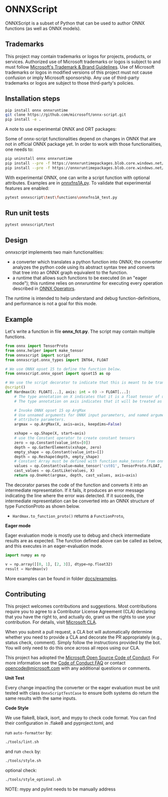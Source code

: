 # ONNXScript

ONNXScript is a subset of Python that can be used to author ONNX functions (as well as ONNX models).

## Trademarks

This project may contain trademarks or logos for projects, products, or services. Authorized use of Microsoft 
trademarks or logos is subject to and must follow 
[Microsoft's Trademark & Brand Guidelines](https://www.microsoft.com/en-us/legal/intellectualproperty/trademarks/usage/general).
Use of Microsoft trademarks or logos in modified versions of this project must not cause confusion or imply Microsoft sponsorship.
Any use of third-party trademarks or logos are subject to those third-party's policies.

## Installation steps

```bash
pip install onnx onnxruntime
git clone https://github.com/microsoft/onnx-script.git
pip install -e .
```

A note to use experimental ONNX and ORT packages:

Some of onnx-script functionalities depend on changes in ONNX that are not in official ONNX package yet.
In order to work with those functionalities, one needs to:

```bash
pip uninstall onnx onnxruntime
pip install --pre -f https://onnxruntimepackages.blob.core.windows.net/$web/onnx-function-experiment.html onnx-function-experiment
pip install --pre -f https://onnxruntimepackages.blob.core.windows.net/$web/onnxruntime-function-experiment.html ort-function-experiment-nightly
```

With experimental ONNX, one can write a script function with optional attributes. Examples are in [onnxfns1A.py](https://github.com/microsoft/onnx-script/blob/main/onnxscript/test/models/onnxfns1A.py). To validate that experimental features are enabled:

```bash
pytest onnxscript\test\functions\onnxfns1A_test.py
```

## Run unit tests

```bash
pytest onnxscript/test
```

## Design

*onnxscript* implements two main functionalities:

- a converter which translates a python function into ONNX; the converter analyzes the python
  code using its abstract syntax tree and converts that tree into an ONNX graph
  equivalent to the function.
- a runtime that allows such functions to be executed (in an "eager mode"); this runtime relies on
  *onnxruntime* for executing every operation described in
  [ONNX Operators](https://github.com/onnx/onnx/blob/main/docs/Operators.md).

The runtime is intended to help understand and debug function-definitions, and performance
is not a goal for this mode.

## Example

Let's write a function in file **onnx_fct.py**. The script may contain multiple functions.

```python
from onnx import TensorProto
from onnx.helper import make_tensor
from onnxscript import script
from onnxscript.onnx_types import INT64, FLOAT

# We use ONNX opset 15 to define the function below.
from onnxscript.onnx_opset import opset15 as op

# We use the script decorator to indicate that this is meant to be translated to ONNX.
@script()
def Hardmax(X: FLOAT[...], axis: int = 0) -> FLOAT[...]:
    # The type annotation on X indicates that it is a float tensor of unknown rank.
    # The type annotation on axis indicates that it will be treated as an int attribute in ONNX.

    # Invoke ONNX opset 15 op ArgMax
    # Use unnamed arguments for ONNX input parameters, and named arguments for ONNX
    # attribute parameters.
    argmax = op.ArgMax(X, axis=axis, keepdims=False)

    xshape = op.Shape(X, start=axis)
    # use the Constant operator to create constant tensors
    zero = op.Constant(value_ints=[0])
    depth = op.GatherElements(xshape, zero)
    empty_shape = op.Constant(value_ints=[])
    depth = op.Reshape(depth, empty_shape)
    # Constant Array must be defined with function make_tensor from onnx package.
    values = op.Constant(value=make_tensor('cst01', TensorProto.FLOAT, [2], [0, 1]))
    cast_values = op.CastLike(values, X)
    return op.OneHot(argmax, depth, cast_values, axis=axis)
```

The decorator parses the code of the function and converts it into an intermediate
representation. If it fails, it produces an error message indicating the line where
the error was detected. If it succeeds, the intermediate representation
can be converted into an ONNX structure of type FunctionProto as shown below.

- `Hardmax.to_function_proto()` returns a `FunctionProto`,

**Eager mode**

Eager evaluation mode is mostly use to debug and check intermediate results
are as expected. The function defined above can be called as below, and this
executes in an eager-evaluation mode.

```python
import numpy as np

v = np.array([[0, 1], [2, 3]], dtype=np.float32)
result = Hardmax(v)
```

More examples can be found in folder [docs/examples](docs/examples).

## Contributing

This project welcomes contributions and suggestions.  Most contributions require you to agree to a
Contributor License Agreement (CLA) declaring that you have the right to, and actually do, grant us
the rights to use your contribution. For details, visit [Microsoft CLA](https://cla.opensource.microsoft.com).

When you submit a pull request, a CLA bot will automatically determine whether you need to provide
a CLA and decorate the PR appropriately (e.g., status check, comment). Simply follow the instructions
provided by the bot. You will only need to do this once across all repos using our CLA.

This project has adopted the [Microsoft Open Source Code of Conduct](https://opensource.microsoft.com/codeofconduct/).
For more information see the [Code of Conduct FAQ](https://opensource.microsoft.com/codeofconduct/faq/) or
contact [opencode@microsoft.com](mailto:opencode@microsoft.com) with any additional questions or comments.

**Unit Test**

Every change impacting the converter or the eager evaluation must be unit tested with
class `OnnxScriptTestCase` to ensure both systems do return the same results with the same inputs.

**Code Style**

We use flake8, black, isort, and mypy to check code format. You can find their configuration in .flake8 and pyproject.toml, and 

run `auto-formatter` by:

```bash
./tools/lint.sh
```

and run `check` by:

```bash
./tools/style.sh
```

optional check:

```bash
./tools/style_optional.sh
```

NOTE: mypy and pylint needs to be manually address
